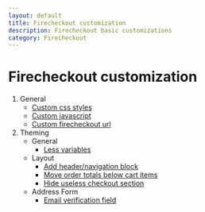 ```yaml
---
layout: default
title: Firecheckout customization
description: Firecheckout basic customizations
category: Firecheckout
---
```


# Firecheckout customization

 1. General
    - [Custom css styles](custom-css/)
    - [Custom javascript](custom-js/)
    - [Custom firecheckout url](../configuration/#general-section)
 2. Theming
    - General
        - [Less variables](less-variables/)
    - Layout
        - [Add header/navigation block](change-page-layout/)
        - [Move order totals below cart items](move-order-totals-below-cart-items/)
        - [Hide useless checkout section](hide-useless-checkout-section/)
    - Address Form
        - [Email verification field](email-verification-field/)
